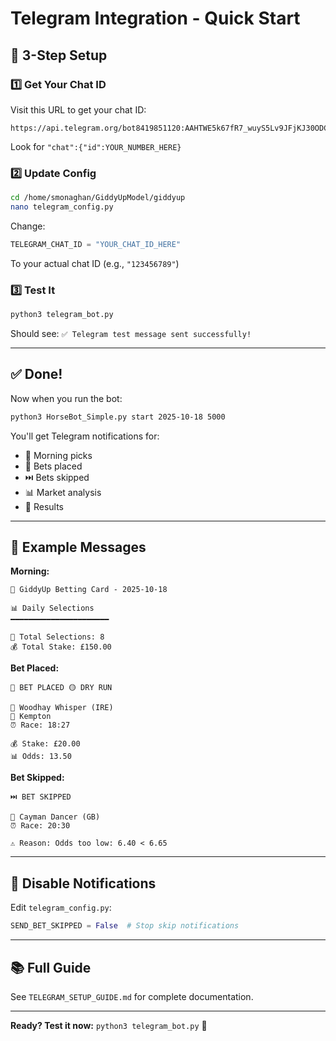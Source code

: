 # Telegram Integration - Quick Start

## 🚀 3-Step Setup

### 1️⃣ Get Your Chat ID

Visit this URL to get your chat ID:
```
https://api.telegram.org/bot8419851120:AAHTWE5k67fR7_wuyS5Lv9JFjKJ30ODClHI/getUpdates
```

Look for `"chat":{"id":YOUR_NUMBER_HERE}`

### 2️⃣ Update Config

```bash
cd /home/smonaghan/GiddyUpModel/giddyup
nano telegram_config.py
```

Change:
```python
TELEGRAM_CHAT_ID = "YOUR_CHAT_ID_HERE"
```

To your actual chat ID (e.g., `"123456789"`)

### 3️⃣ Test It

```bash
python3 telegram_bot.py
```

Should see: `✅ Telegram test message sent successfully!`

---

## ✅ Done!

Now when you run the bot:
```bash
python3 HorseBot_Simple.py start 2025-10-18 5000
```

You'll get Telegram notifications for:
- 🏇 Morning picks
- 🎯 Bets placed
- ⏭️ Bets skipped
- 📊 Market analysis
- 🎉 Results

---

## 📱 Example Messages

**Morning:**
```
🏇 GiddyUp Betting Card - 2025-10-18

📊 Daily Selections
━━━━━━━━━━━━━━━━━━━━━━

🎯 Total Selections: 8
💰 Total Stake: £150.00
```

**Bet Placed:**
```
🎯 BET PLACED 🟡 DRY RUN

🏇 Woodhay Whisper (IRE)
📍 Kempton
⏰ Race: 18:27

💰 Stake: £20.00
📊 Odds: 13.50
```

**Bet Skipped:**
```
⏭️ BET SKIPPED

🏇 Cayman Dancer (GB)
⏰ Race: 20:30

⚠️ Reason: Odds too low: 6.40 < 6.65
```

---

## 🔧 Disable Notifications

Edit `telegram_config.py`:
```python
SEND_BET_SKIPPED = False  # Stop skip notifications
```

---

## 📚 Full Guide

See `TELEGRAM_SETUP_GUIDE.md` for complete documentation.

---

**Ready? Test it now:** `python3 telegram_bot.py` 🚀

